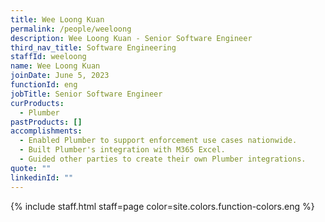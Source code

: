 ```yaml
---
title: Wee Loong Kuan
permalink: /people/weeloong
description: Wee Loong Kuan - Senior Software Engineer
third_nav_title: Software Engineering
staffId: weeloong
name: Wee Loong Kuan
joinDate: June 5, 2023
functionId: eng
jobTitle: Senior Software Engineer
curProducts:
  - Plumber
pastProducts: []
accomplishments:
  - Enabled Plumber to support enforcement use cases nationwide.
  - Built Plumber's integration with M365 Excel.
  - Guided other parties to create their own Plumber integrations.
quote: ""
linkedinId: ""
---
```


{% include staff.html staff=page color=site.colors.function-colors.eng %}
